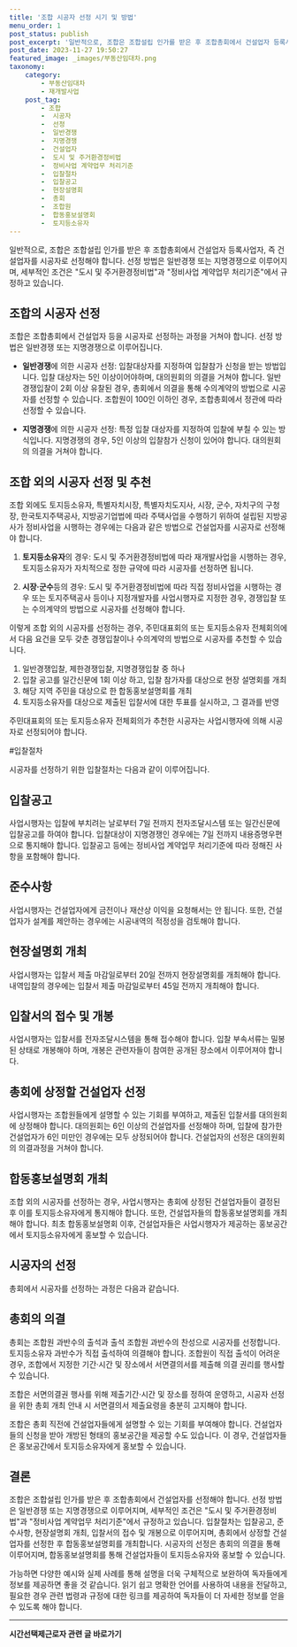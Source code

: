 ```yaml
---
title: '조합 시공자 선정 시기 및 방법'
menu_order: 1
post_status: publish
post_excerpt: '일반적으로, 조합은 조합설립 인가를 받은 후 조합총회에서 건설업자 등록사업자, 즉 건설업자를 시공자로 선정해야 합니다. 선정 방법은 일반경쟁 또는 지명경쟁으로 이루어지며, 세부적인 조건은  도시 및 주거환경정비법 과  정비사업 계약업무 처리기준 에서 규정하고 있습니다.'
post_date: 2023-11-27 19:50:27
featured_image: _images/부동산임대차.png
taxonomy:
    category:
        - 부동산임대차
        - 재개발사업
    post_tag:
        - 조합
        -  시공자
        -  선정
        -  일반경쟁
        -  지명경쟁
        -  건설업자
        -  도시 및 주거환경정비법
        -  정비사업 계약업무 처리기준
        -  입찰절차
        -  입찰공고
        -  현장설명회
        -  총회
        -  조합원
        -  합동홍보설명회
        -  토지등소유자
---
```



일반적으로, 조합은 조합설립 인가를 받은 후 조합총회에서 건설업자 등록사업자, 즉 건설업자를 시공자로 선정해야 합니다. 선정 방법은 일반경쟁 또는 지명경쟁으로 이루어지며, 세부적인 조건은 "도시 및 주거환경정비법"과 "정비사업 계약업무 처리기준"에서 규정하고 있습니다.

## 조합의 시공자 선정

조합은 조합총회에서 건설업자 등을 시공자로 선정하는 과정을 거쳐야 합니다. 선정 방법은 일반경쟁 또는 지명경쟁으로 이루어집니다. 

- **일반경쟁**에 의한 시공자 선정: 입찰대상자를 지정하여 입찰참가 신청을 받는 방법입니다. 입찰 대상자는 5인 이상이어야하며, 대의원회의 의결을 거쳐야 합니다. 일반경쟁입찰이 2회 이상 유찰된 경우, 총회에서 의결을 통해 수의계약의 방법으로 시공자를 선정할 수 있습니다. 조합원이 100인 이하인 경우, 조합총회에서 정관에 따라 선정할 수 있습니다.

- **지명경쟁**에 의한 시공자 선정: 특정 입찰 대상자를 지정하여 입찰에 부칠 수 있는 방식입니다. 지명경쟁의 경우, 5인 이상의 입찰참가 신청이 있어야 합니다. 대의원회의 의결을 거쳐야 합니다.

## 조합 외의 시공자 선정 및 추천

조합 외에도 토지등소유자, 특별자치시장, 특별자치도지사, 시장, 군수, 자치구의 구청장, 한국토지주택공사, 지방공기업법에 따라 주택사업을 수행하기 위하여 설립된 지방공사가 정비사업을 시행하는 경우에는 다음과 같은 방법으로 건설업자를 시공자로 선정해야 합니다.

1. **토지등소유자**의 경우: 도시 및 주거환경정비법에 따라 재개발사업을 시행하는 경우, 토지등소유자가 자치적으로 정한 규약에 따라 시공자를 선정하면 됩니다.

2. **시장·군수**등의 경우: 도시 및 주거환경정비법에 따라 직접 정비사업을 시행하는 경우 또는 토지주택공사 등이나 지정개발자를 사업시행자로 지정한 경우, 경쟁입찰 또는 수의계약의 방법으로 시공자를 선정해야 합니다.

이렇게 조합 외의 시공자를 선정하는 경우, 주민대표회의 또는 토지등소유자 전체회의에서 다음 요건을 모두 갖춘 경쟁입찰이나 수의계약의 방법으로 시공자를 추천할 수 있습니다. 

1. 일반경쟁입찰, 제한경쟁입찰, 지명경쟁입찰 중 하나
2. 입찰 공고를 일간신문에 1회 이상 하고, 입찰 참가자를 대상으로 현장 설명회를 개최
3. 해당 지역 주민을 대상으로 한 합동홍보설명회를 개최
4. 토지등소유자를 대상으로 제출된 입찰서에 대한 투표를 실시하고, 그 결과를 반영

주민대표회의 또는 토지등소유자 전체회의가 추천한 시공자는 사업시행자에 의해 시공자로 선정되어야 합니다.

#입찰절차

시공자를 선정하기 위한 입찰절차는 다음과 같이 이루어집니다.

## 입찰공고

사업시행자는 입찰에 부치려는 날로부터 7일 전까지 전자조달시스템 또는 일간신문에 입찰공고를 하여야 합니다. 입찰대상이 지명경쟁인 경우에는 7일 전까지 내용증명우편으로 통지해야 합니다. 입찰공고 등에는 정비사업 계약업무 처리기준에 따라 정해진 사항을 포함해야 합니다.

## 준수사항

사업시행자는 건설업자에게 금전이나 재산상 이익을 요청해서는 안 됩니다. 또한, 건설업자가 설계를 제안하는 경우에는 시공내역의 적정성을 검토해야 합니다.

## 현장설명회 개최

사업시행자는 입찰서 제출 마감일로부터 20일 전까지 현장설명회를 개최해야 합니다. 내역입찰의 경우에는 입찰서 제출 마감일로부터 45일 전까지 개최해야 합니다.

## 입찰서의 접수 및 개봉

사업시행자는 입찰서를 전자조달시스템을 통해 접수해야 합니다. 입찰 부속서류는 밀봉된 상태로 개봉해야 하며, 개봉은 관련자들이 참여한 공개된 장소에서 이루어져야 합니다.

## 총회에 상정할 건설업자 선정

사업시행자는 조합원들에게 설명할 수 있는 기회를 부여하고, 제출된 입찰서를 대의원회에 상정해야 합니다. 대의원회는 6인 이상의 건설업자를 선정해야 하며, 입찰에 참가한 건설업자가 6인 미만인 경우에는 모두 상정되어야 합니다. 건설업자의 선정은 대의원회의 의결과정을 거쳐야 합니다.

## 합동홍보설명회 개최

조합 외의 시공자를 선정하는 경우, 사업시행자는 총회에 상정된 건설업자들이 결정된 후 이를 토지등소유자에게 통지해야 합니다. 또한, 건설업자들의 합동홍보설명회를 개최해야 합니다. 최초 합동홍보설명회 이후, 건설업자들은 사업시행자가 제공하는 홍보공간에서 토지등소유자에게 홍보할 수 있습니다.

## 시공자의 선정

총회에서 시공자를 선정하는 과정은 다음과 같습니다.

## 총회의 의결

총회는 조합원 과반수의 출석과 출석 조합원 과반수의 찬성으로 시공자를 선정합니다. 토지등소유자 과반수가 직접 출석하여 의결해야 합니다. 조합원이 직접 출석이 어려운 경우, 조합에서 지정한 기간·시간 및 장소에서 서면결의서를 제출해 의결 권리를 행사할 수 있습니다.

조합은 서면의결권 행사를 위해 제출기간·시간 및 장소를 정하여 운영하고, 시공자 선정을 위한 총회 개최 안내 시 서면결의서 제출요령을 충분히 고지해야 합니다.

조합은 총회 직전에 건설업자들에게 설명할 수 있는 기회를 부여해야 합니다. 건설업자들의 신청을 받아 개방된 형태의 홍보공간을 제공할 수도 있습니다. 이 경우, 건설업자들은 홍보공간에서 토지등소유자에게 홍보할 수 있습니다.

## 결론

조합은 조합설립 인가를 받은 후 조합총회에서 건설업자를 선정해야 합니다. 선정 방법은 일반경쟁 또는 지명경쟁으로 이루어지며, 세부적인 조건은 "도시 및 주거환경정비법"과 "정비사업 계약업무 처리기준"에서 규정하고 있습니다. 입찰절차는 입찰공고, 준수사항, 현장설명회 개최, 입찰서의 접수 및 개봉으로 이루어지며, 총회에서 상정할 건설업자를 선정한 후 합동홍보설명회를 개최합니다. 시공자의 선정은 총회의 의결을 통해 이루어지며, 합동홍보설명회를 통해 건설업자들이 토지등소유자와 홍보할 수 있습니다.

가능하면 다양한 예시와 실제 사례를 통해 설명을 더욱 구체적으로 보완하여 독자들에게 정보를 제공하면 좋을 것 같습니다. 읽기 쉽고 명확한 언어를 사용하여 내용을 전달하고, 필요한 경우 관련 법령과 규정에 대한 링크를 제공하여 독자들이 더 자세한 정보를 얻을 수 있도록 해야 합니다.
<!-- wp:separator -->
<hr class="wp-block-separator has-alpha-channel-opacity"/>
<!-- /wp:separator -->

<!-- wp:group {"backgroundColor":"base","layout":{"type":"constrained"}} -->
<div class="wp-block-group has-base-background-color has-background"><!-- wp:paragraph {"align":"center","fontSize":"medium"} -->
<p class="has-text-align-center has-large-font-size"><strong>시간선택제근로자 관련 글 바로가기</strong></p>
<!-- /wp:paragraph -->


<!-- wp:latest-posts
{"categories":[{"id":10911,"count":19,"description":"","link":"https://uknowlaw.com/category/%ec%8b%9c%ea%b0%84%ec%84%a0%ed%83%9d%ec%a0%9c%ea%b7%bc%eb%a1%9c%ec%9e%90/","name":"시간선택제근로자","slug":"시간선택제근로자","taxonomy":"category","parent":0,"meta":[],"_links":{"self":[{"href":"https://uknowlaw.com/wp-json/wp/v2/categories/10911"}],"collection":[{"href":"https://uknowlaw.com/wp-json/wp/v2/categories"}],"about":[{"href":"https://uknowlaw.com/wp-json/wp/v2/taxonomies/category"}],"wp:post_type":[{"href":"https://uknowlaw.com/wp-json/wp/v2/posts?categories=10911"}],"curies":[{"name":"wp","href":"https://api.w.org/{rel}","templated":true}]}}],"postsToShow":100,"excerptLength":28,"postLayout":"grid","columns":2,"featuredImageAlign":"left","featuredImageSizeSlug":"large","fontSize":"small"} /--></div>
<!-- /wp:group -->